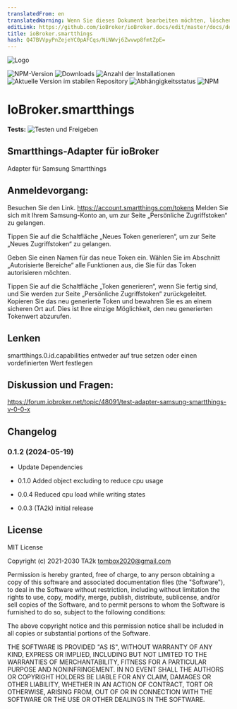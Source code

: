 ```yaml
---
translatedFrom: en
translatedWarning: Wenn Sie dieses Dokument bearbeiten möchten, löschen Sie bitte das Feld "translationsFrom". Andernfalls wird dieses Dokument automatisch erneut übersetzt
editLink: https://github.com/ioBroker/ioBroker.docs/edit/master/docs/de/adapterref/iobroker.smartthings/README.md
title: ioBroker.smartthings
hash: Q47BVVpyPnZejeYC0pAFCqs/NiNWvj6Zwvwp8fmtZpE=
---
```

![Logo](../../../en/adapterref/iobroker.smartthings/admin/smartthings.png)

![NPM-Version](https://img.shields.io/npm/v/iobroker.smartthings.svg)
![Downloads](https://img.shields.io/npm/dm/iobroker.smartthings.svg)
![Anzahl der Installationen](https://iobroker.live/badges/smartthings-installed.svg)
![Aktuelle Version im stabilen Repository](https://iobroker.live/badges/smartthings-stable.svg)
![Abhängigkeitsstatus](https://img.shields.io/david/TA2k/iobroker.smartthings.svg)
![NPM](https://nodei.co/npm/iobroker.smartthings.png?downloads=true)

# IoBroker.smartthings
**Tests:** ![Testen und Freigeben](https://github.com/TA2k/ioBroker.smartthings/workflows/Test%20and%20Release/badge.svg)

## Smartthings-Adapter für ioBroker
Adapter für Samsung Smartthings

## Anmeldevorgang:
Besuchen Sie den Link. https://account.smartthings.com/tokens Melden Sie sich mit Ihrem Samsung-Konto an, um zur Seite „Persönliche Zugriffstoken“ zu gelangen.

Tippen Sie auf die Schaltfläche „Neues Token generieren“, um zur Seite „Neues Zugriffstoken“ zu gelangen.

Geben Sie einen Namen für das neue Token ein. Wählen Sie im Abschnitt „Autorisierte Bereiche“ alle Funktionen aus, die Sie für das Token autorisieren möchten.

Tippen Sie auf die Schaltfläche „Token generieren“, wenn Sie fertig sind, und Sie werden zur Seite „Persönliche Zugriffstoken“ zurückgeleitet. Kopieren Sie das neu generierte Token und bewahren Sie es an einem sicheren Ort auf. Dies ist Ihre einzige Möglichkeit, den neu generierten Tokenwert abzurufen.

## Lenken
smartthings.0.id.capabilities entweder auf true setzen oder einen vordefinierten Wert festlegen

## Diskussion und Fragen:
https://forum.iobroker.net/topic/48091/test-adapter-samsung-smartthings-v-0-0-x

## Changelog
### 0.1.2 (2024-05-19)

- Update Dependencies

- 0.1.0 Added object excluding to reduce cpu usage

- 0.0.4 Reduced cpu load while writing states

- 0.0.3 (TA2k) initial release

## License

MIT License

Copyright (c) 2021-2030 TA2k <tombox2020@gmail.com>

Permission is hereby granted, free of charge, to any person obtaining a copy
of this software and associated documentation files (the "Software"), to deal
in the Software without restriction, including without limitation the rights
to use, copy, modify, merge, publish, distribute, sublicense, and/or sell
copies of the Software, and to permit persons to whom the Software is
furnished to do so, subject to the following conditions:

The above copyright notice and this permission notice shall be included in all
copies or substantial portions of the Software.

THE SOFTWARE IS PROVIDED "AS IS", WITHOUT WARRANTY OF ANY KIND, EXPRESS OR
IMPLIED, INCLUDING BUT NOT LIMITED TO THE WARRANTIES OF MERCHANTABILITY,
FITNESS FOR A PARTICULAR PURPOSE AND NONINFRINGEMENT. IN NO EVENT SHALL THE
AUTHORS OR COPYRIGHT HOLDERS BE LIABLE FOR ANY CLAIM, DAMAGES OR OTHER
LIABILITY, WHETHER IN AN ACTION OF CONTRACT, TORT OR OTHERWISE, ARISING FROM,
OUT OF OR IN CONNECTION WITH THE SOFTWARE OR THE USE OR OTHER DEALINGS IN THE
SOFTWARE.
